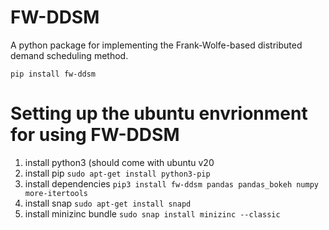 # FW-DDSM

A python package for implementing the Frank-Wolfe-based distributed demand scheduling method. 

`pip install fw-ddsm`

# Setting up the ubuntu envrionment for using FW-DDSM

1. install python3 (should come with ubuntu v20
2. install pip
`sudo apt-get install python3-pip`
3. install dependencies
`pip3 install fw-ddsm pandas pandas_bokeh numpy more-itertools`
4. install snap
`sudo apt-get install snapd`
5. install minizinc bundle
`sudo snap install minizinc --classic`

